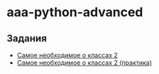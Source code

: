 # aaa-python-advanced

## Задания

- [Самое необходимое о классах 2](/lesson_1/task.md)
- [Самое необходимое о классах 2 (практика)](/lesson_2/task_2.md)
